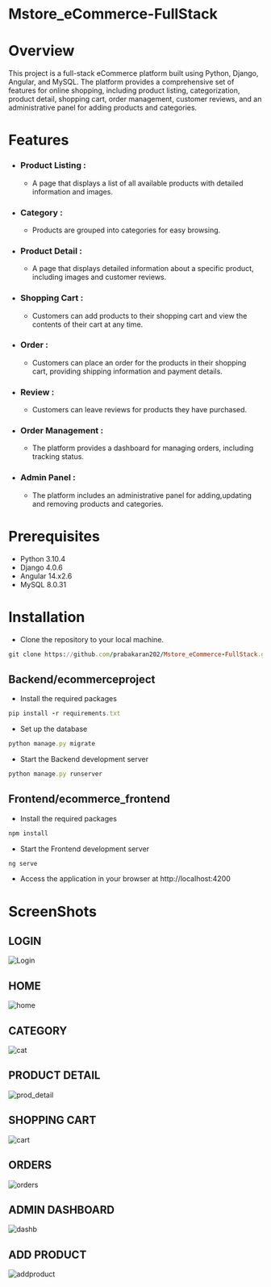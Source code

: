 # Mstore_eCommerce-FullStack
# Overview
This project is a full-stack eCommerce platform built using Python, Django, Angular, and MySQL. 
The platform provides a comprehensive set of features for online shopping, including product listing, categorization,
product detail, shopping cart, order management, customer reviews, and 
an administrative panel for adding products and categories.

# Features
 - ### Product Listing :
   - A page that displays a list of all available products with detailed information and images.
 - ### Category :
   - Products are grouped into categories for easy browsing.
 - ### Product Detail :
   - A page that displays detailed information about a specific product, including images and customer reviews.
 - ### Shopping Cart :
   - Customers can add products to their shopping cart and view the contents of their cart at any time.
 - ### Order :
   - Customers can place an order for the products in their shopping cart, providing shipping information and payment details.
 - ### Review :
   - Customers can leave reviews for products they have purchased.
 - ### Order Management : 
   - The platform provides a dashboard for managing orders, including tracking status.
 - ### Admin Panel :
   - The platform includes an administrative panel for adding,updating and removing products and categories.

# Prerequisites
 - Python 3.10.4
 - Django 4.0.6
 - Angular 14.x2.6
 - MySQL 8.0.31

# Installation
 - Clone the repository to your local machine.
```rake
git clone https://github.com/prabakaran202/Mstore_eCommerce-FullStack.git
```
## Backend/ecommerceproject

- Install the required packages
```rake
pip install -r requirements.txt
```
- Set up the database
```rake
python manage.py migrate
```
- Start the Backend development server
```rake
python manage.py runserver
```
## Frontend/ecommerce_frontend

- Install the required packages
```rake
npm install
```

- Start the Frontend development server
```rake
ng serve
```
- Access the application in your browser at http://localhost:4200

# ScreenShots
## LOGIN
![Login](https://user-images.githubusercontent.com/106607222/215457105-8a28d6f8-451a-4aa1-bd96-c8d89fa31804.png)

## HOME
![home](https://user-images.githubusercontent.com/106607222/215457210-f620df6f-d547-495d-b1c5-1c9f99db00a5.jpg)

## CATEGORY
![cat](https://user-images.githubusercontent.com/106607222/215457517-c1223503-d36c-4b9a-a1e0-b06e16e5588b.jpg)


## PRODUCT DETAIL
![prod_detail](https://user-images.githubusercontent.com/106607222/215457363-5748a642-9a5e-4e34-95bd-d32f8c24dc93.jpg)

## SHOPPING CART
 ![cart](https://user-images.githubusercontent.com/106607222/215457579-48390ab0-b6a5-4e51-ac1c-da77cfac69ac.jpg)

## ORDERS
![orders](https://user-images.githubusercontent.com/106607222/215457674-d6efdd08-36b5-4d33-8cad-654423757859.jpg)

## ADMIN DASHBOARD
![dashb](https://user-images.githubusercontent.com/106607222/215457808-27eaa28a-e72e-4630-a6f0-431584ac82fa.jpg)

## ADD PRODUCT
![addproduct](https://user-images.githubusercontent.com/106607222/215457861-906da937-4a6e-49df-b137-af2c2c15894f.jpg)
